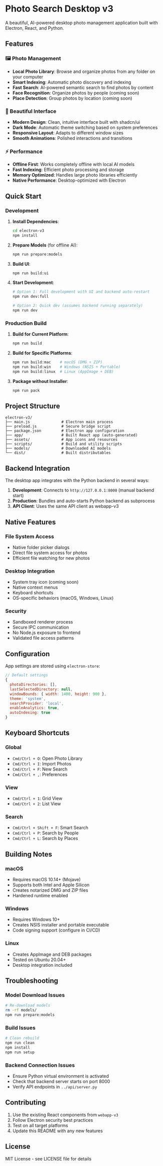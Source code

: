 # Photo Search Desktop v3

A beautiful, AI-powered desktop photo management application built with Electron, React, and Python.

## Features

### 🖼️ Photo Management

- **Local Photo Library**: Browse and organize photos from any folder on your computer
- **Smart Indexing**: Automatic photo discovery and indexing
- **Fast Search**: AI-powered semantic search to find photos by content
- **Face Recognition**: Organize photos by people (coming soon)
- **Place Detection**: Group photos by location (coming soon)

### 🎨 Beautiful Interface

- **Modern Design**: Clean, intuitive interface built with shadcn/ui
- **Dark Mode**: Automatic theme switching based on system preferences
- **Responsive Layout**: Adapts to different window sizes
- **Smooth Animations**: Polished interactions and transitions

### ⚡ Performance

- **Offline First**: Works completely offline with local AI models
- **Fast Indexing**: Efficient photo processing and storage
- **Memory Optimized**: Handles large photo libraries efficiently
- **Native Performance**: Desktop-optimized with Electron

## Quick Start

### Development

1. **Install Dependencies**:

   ```bash
   cd electron-v3
   npm install
   ```

2. **Prepare Models** (for offline AI):

   ```bash
   npm run prepare:models
   ```

3. **Build UI**:

   ```bash
   npm run build:ui
   ```

4. **Start Development**:

   ```bash
   # Option 1: Full development with UI and backend auto-restart
   npm run dev:full

   # Option 2: Quick dev (assumes backend running separately)
   npm run dev
   ```

### Production Build

1. **Build for Current Platform**:

   ```bash
   npm run build
   ```

2. **Build for Specific Platforms**:

   ```bash
   npm run build:mac    # macOS (DMG + ZIP)
   npm run build:win    # Windows (NSIS + Portable)
   npm run build:linux  # Linux (AppImage + DEB)
   ```

3. **Package without Installer**:
   ```bash
   npm run pack
   ```

## Project Structure

```
electron-v3/
├── main.js              # Electron main process
├── preload.js           # Secure bridge script
├── package.json         # Electron app configuration
├── app/                 # Built React app (auto-generated)
├── assets/              # App icons and resources
├── scripts/             # Build and utility scripts
├── models/              # Downloaded AI models
└── dist/                # Built distributables
```

## Backend Integration

The desktop app integrates with the Python backend in several ways:

1. **Development**: Connects to `http://127.0.0.1:8000` (manual backend start)
2. **Production**: Bundles and auto-starts Python backend as subprocess
3. **API Client**: Uses the same API client as webapp-v3

## Native Features

### File System Access

- Native folder picker dialogs
- Direct file system access for photos
- Efficient file watching for new photos

### Desktop Integration

- System tray icon (coming soon)
- Native context menus
- Keyboard shortcuts
- OS-specific behaviors (macOS, Windows, Linux)

### Security

- Sandboxed renderer process
- Secure IPC communication
- No Node.js exposure to frontend
- Validated file access patterns

## Configuration

App settings are stored using `electron-store`:

```javascript
// Default settings
{
  photoDirectories: [],
  lastSelectedDirectory: null,
  windowBounds: { width: 1400, height: 900 },
  theme: 'system',
  searchProvider: 'local',
  enableAnalytics: true,
  autoIndexing: true
}
```

## Keyboard Shortcuts

### Global

- `Cmd/Ctrl + O`: Open Photo Library
- `Cmd/Ctrl + I`: Import Photos
- `Cmd/Ctrl + F`: New Search
- `Cmd/Ctrl + ,`: Preferences

### View

- `Cmd/Ctrl + 1`: Grid View
- `Cmd/Ctrl + 2`: List View

### Search

- `Cmd/Ctrl + Shift + F`: Smart Search
- `Cmd/Ctrl + P`: Search by People
- `Cmd/Ctrl + L`: Search by Places

## Building Notes

### macOS

- Requires macOS 10.14+ (Mojave)
- Supports both Intel and Apple Silicon
- Creates notarized DMG and ZIP files
- Hardened runtime enabled

### Windows

- Requires Windows 10+
- Creates NSIS installer and portable executable
- Code signing support (configure in CI/CD)

### Linux

- Creates AppImage and DEB packages
- Tested on Ubuntu 20.04+
- Desktop integration included

## Troubleshooting

### Model Download Issues

```bash
# Re-download models
rm -rf models/
npm run prepare:models
```

### Build Issues

```bash
# Clean rebuild
npm run clean
npm install
npm run setup
```

### Backend Connection Issues

- Ensure Python virtual environment is activated
- Check that backend server starts on port 8000
- Verify API endpoints in `../api/server.py`

## Contributing

1. Use the existing React components from `webapp-v3`
2. Follow Electron security best practices
3. Test on all target platforms
4. Update this README with any new features

## License

MIT License - see LICENSE file for details

